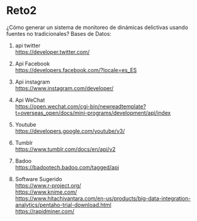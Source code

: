 # Reto2
¿Cómo generar un sistema de monitoreo de dinámicas delictivas usando fuentes no tradicionales?
Bases de Datos:								
								
1. api twitter								
https://developer.twitter.com/								
								
2. Api Facebook								
https://developers.facebook.com/?locale=es_ES								
								
3. Api instagram								
https://www.instagram.com/developer/								
								
4. Api WeChat								
https://open.wechat.com/cgi-bin/newreadtemplate?t=overseas_open/docs/mini-programs/development/api/index								
								
5. Youtube								
https://developers.google.com/youtube/v3/								
								
6. Tumblr								
https://www.tumblr.com/docs/en/api/v2								
								
7. Badoo								
https://badootech.badoo.com/tagged/api								
								
8. Software Sugerido								
https://www.r-project.org/								
https://www.knime.com/								
https://www.hitachivantara.com/en-us/products/big-data-integration-analytics/pentaho-trial-download.html								
https://rapidminer.com/								
